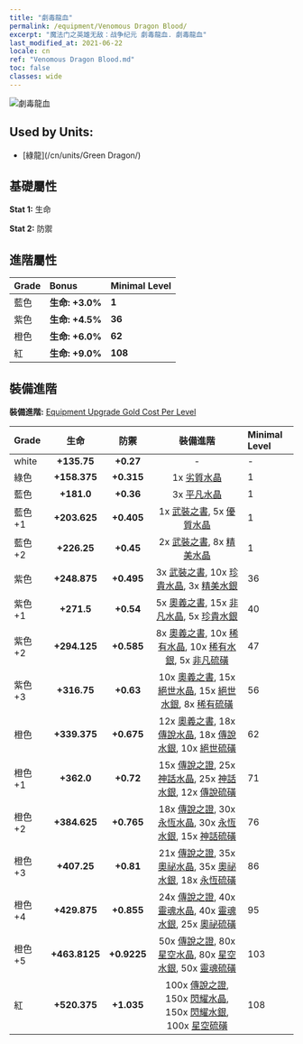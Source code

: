 ```yaml
---
title: "劇毒龍血"
permalink: /equipment/Venomous Dragon Blood/
excerpt: "魔法门之英雄无敌：战争纪元 劇毒龍血. 劇毒龍血"
last_modified_at: 2021-06-22
locale: cn
ref: "Venomous Dragon Blood.md"
toc: false
classes: wide
---
```


  ![劇毒龍血](/images/e/e_2074.png)

## Used by Units:

* [綠龍](/cn/units/Green Dragon/) 


## 基礎屬性
 **Stat 1:** 生命

 **Stat 2:** 防禦

## 進階屬性

  |     Grade    |   Bonus | Minimal Level | 
  |:-------------|:--------|:--------------| 
  | 藍色 | **生命: +3.0%** | **1** | 
  | 紫色 | **生命: +4.5%** | **36** | 
  | 橙色 | **生命: +6.0%** | **62** | 
  | 紅 | **生命: +9.0%** | **108** | 


## 裝備進階
 **裝備進階:** [Equipment Upgrade Gold Cost Per Level](/equipment/EquipmentUpgradeCostPerLevel/) 

  |          Grade      | 生命 | 防禦 | 裝備進階 | Minimal Level |
  |:--------------------|:---------:|:---------:|:----------------:|:--------------|
  | white | **+135.75** | **+0.27** | - | - |
  | 綠色 | **+158.375** | **+0.315** | 1x [劣質水晶](/cn/Items/mat_5/) | 1 |
  | 藍色 | **+181.0** | **+0.36** | 3x [平凡水晶](/cn/Items/mat_11/) | 1 |
  | 藍色 +1 | **+203.625** | **+0.405** | 1x [武裝之書](/cn/Items/mat_18/), 5x [優質水晶](/cn/Items/mat_17/) | 1 |
  | 藍色 +2 | **+226.25** | **+0.45** | 2x [武裝之書](/cn/Items/mat_25/), 8x [精美水晶](/cn/Items/mat_24/) | 1 |
  | 紫色 | **+248.875** | **+0.495** | 3x [武裝之書](/cn/Items/mat_32/), 10x [珍貴水晶](/cn/Items/mat_31/), 3x [精美水銀](/cn/Items/mat_21/) | 36 |
  | 紫色 +1 | **+271.5** | **+0.54** | 5x [奧義之書](/cn/Items/mat_39/), 15x [非凡水晶](/cn/Items/mat_38/), 5x [珍貴水銀](/cn/Items/mat_28/) | 40 |
  | 紫色 +2 | **+294.125** | **+0.585** | 8x [奧義之書](/cn/Items/mat_46/), 10x [稀有水晶](/cn/Items/mat_45/), 10x [稀有水銀](/cn/Items/mat_42/), 5x [非凡硫磺](/cn/Items/mat_36/) | 47 |
  | 紫色 +3 | **+316.75** | **+0.63** | 10x [奧義之書](/cn/Items/mat_53/), 15x [絕世水晶](/cn/Items/mat_52/), 15x [絕世水銀](/cn/Items/mat_49/), 8x [稀有硫磺](/cn/Items/mat_43/) | 56 |
  | 橙色 | **+339.375** | **+0.675** | 12x [奧義之書](/cn/Items/mat_60/), 18x [傳說水晶](/cn/Items/mat_59/), 18x [傳說水銀](/cn/Items/mat_56/), 10x [絕世硫磺](/cn/Items/mat_50/) | 62 |
  | 橙色 +1 | **+362.0** | **+0.72** | 15x [傳說之證](/cn/Items/mat_67/), 25x [神話水晶](/cn/Items/mat_66/), 25x [神話水銀](/cn/Items/mat_63/), 12x [傳說硫磺](/cn/Items/mat_57/) | 71 |
  | 橙色 +2 | **+384.625** | **+0.765** | 18x [傳說之證](/cn/Items/mat_74/), 30x [永恆水晶](/cn/Items/mat_73/), 30x [永恆水銀](/cn/Items/mat_70/), 15x [神話硫磺](/cn/Items/mat_64/) | 76 |
  | 橙色 +3 | **+407.25** | **+0.81** | 21x [傳說之證](/cn/Items/mat_81/), 35x [奧祕水晶](/cn/Items/mat_80/), 35x [奧祕水銀](/cn/Items/mat_77/), 18x [永恆硫磺](/cn/Items/mat_71/) | 86 |
  | 橙色 +4 | **+429.875** | **+0.855** | 24x [傳說之證](/cn/Items/mat_88/), 40x [靈魂水晶](/cn/Items/mat_87/), 40x [靈魂水銀](/cn/Items/mat_84/), 25x [奧祕硫磺](/cn/Items/mat_78/) | 95 |
  | 橙色 +5 | **+463.8125** | **+0.9225** | 50x [傳說之證](/cn/Items/mat_95/), 80x [星空水晶](/cn/Items/mat_94/), 80x [星空水銀](/cn/Items/mat_91/), 50x [靈魂硫磺](/cn/Items/mat_85/) | 103 |
  | 紅 | **+520.375** | **+1.035** | 100x [傳說之證](/cn/Items/mat_102/), 150x [閃耀水晶](/cn/Items/mat_101/), 150x [閃耀水銀](/cn/Items/mat_98/), 100x [星空硫磺](/cn/Items/mat_92/) | 108 |

